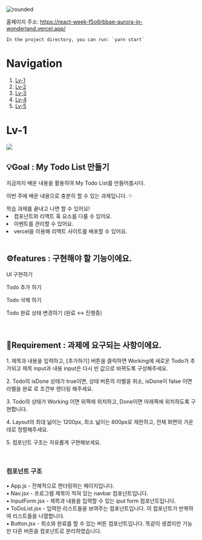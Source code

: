![rounded](https://capsule-render.vercel.app/api?type=rounded&color=f2f1df&fontColor=145f37&text=React-weeks&fontAlignY=50&fontSize=40&height=200&stroke=000000&strokeWidth=2)


홈페이지 주소: https://react-week-f5o6rbbae-aurora-in-wonderland.vercel.app/

```
In the project directory, you can run: `yarn start`
```

# Navigation

1. [Lv-1](#lv-1)
2. [Lv-2](#types)
3. [Lv-3](#color)
4. [Lv-4](#custom-color-list)
5. [Lv-5](#section)

# Lv-1

<img src= "https://github.com/Aurora-in-Wonderland/React-week/assets/99107568/b4efa543-d63f-48ae-97e1-0176709be719"/>
<br/>

## 💡Goal : My Todo List 만들기

<p>지금까지 배운 내용을 활용하여 My Todo List를 만들어봅시다.<p>
<p>이번 주에 배운 내용으로 충분히 할 수 있는 과제입니다. ✨</p>
<div>학습 과제를 끝내고 나면 할 수 있어요!</div>
<li>컴포넌트와 리액트 훅 요소를 다룰 수 있어요.</li>
<li>이벤트를 관리할 수 있어요.</li>
<li>vercel을 이용해 리액트 사이트를 배포할 수 있어요.</li>
<br/>

## ⚙️features : 구현해야 할 기능이에요.

<p>UI 구현하기<p>
<p>Todo 추가 하기</p>
<p>Todo 삭제 하기</p>
<p>Todo 완료 상태 변경하기 (완료 ↔ 진행중)</p>
<br/>

## 📌Requirement : 과제에 요구되는 사항이에요.

<p>1. 제목과 내용을 입력하고, [추가하기] 버튼을 클릭하면 Working에 새로운 Todo가 추가되고 제목 input과 내용 input은 다시 빈 값으로 바뀌도록 구성해주세요.</p>
<p>2. Todo의 isDone 상태가 true이면, 상태 버튼의 라벨을 취소, isDone이 false 이면 라벨을 완료 로 조건부 렌더링 해주세요.</p>
<p>3. Todo의 상태가 Working 이면 위쪽에 위치하고, Done이면 아래쪽에 위치하도록 구현합니다.</p>
<p>4. Layout의 최대 넓이는 1200px, 최소 넓이는 800px로 제한하고, 전체 화면의 가운데로 정렬해주세요.</p>
<p>5. 컴포넌트 구조는 자유롭게 구현해보세요.</p>
<br/>

### 컴포넌트 구조

<div>▪️ App.js - 전체적으로 랜더링하는 페이지입니다.</div>
<div>▪ Nav.jsx - 프로그램 제목이 적혀 있는 navbar 컴포넌트입니다.</div>
<div>▪️ InputForm.jsx - 제목과 내용을 입력할 수 있는 iput form 컴포넌트입니다.</div>
<div>▪️ ToDoList.jsx - 입력한 리스트들을 보여주는 컴포넌트입니다. 이 컴포넌트가 반복하여 리스트들을 나열합니다.</div>
<div>▪️ Button.jsx - 취소와 완료를 할 수 있는 버튼 컴포넌트입니다. 똑같이 생겼지만 기능만 다른 버튼을 컴포넌트로 분리하였습니다.</div>
